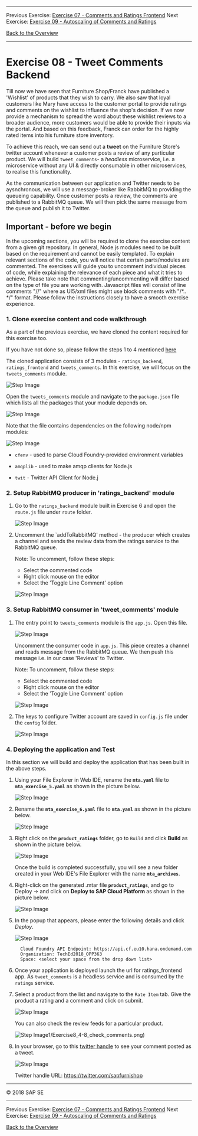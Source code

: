 - - - -
Previous Exercise: [Exercise 07 - Comments and Ratings Frontend](../Exercise-07-Comments-and-Ratings-Frontend) Next Exercise: [Exercise 09 - Autoscaling of Comments and Ratings](../Exercise-09-Autoscaling-of-Comments-and-Ratings)

[Back to the Overview](../README.md)
- - - -

# Exercise 08 - Tweet Comments Backend

Till now we have seen that Furniture Shop/Franck have published a 'Wishlist' of products that they wish to carry. We also saw that loyal customers like Mary have access to the customer portal to provide ratings and comments on the wishlist to influence the shop's decision. If we now provide a mechanism to spread the word about these wishlist reviews to a broader audience, more customers would be able to provide their inputs via the portal. And based on this feedback, Franck can order for the highly rated items into his furniture store inventory.

To achieve this reach, we can send out a **tweet** on the Furniture Store's twitter account whenever a customer posts a review of any particular product. We will build `tweet_comments`- a _headless_ microservice, i.e. a microservice without any UI & directly consumable in other microservices, to realise this functionality.

As the communication between our application and Twitter needs to be aysnchronous, we will use a message-broker like RabbitMQ to providing the queueing capability. Once customer posts a review, the comments are published to a RabbitMQ queue. We will then pick the same message from the queue and publish it to Twitter.

## Important - before we begin

In the upcoming sections, you will be required to clone the exercise content from a given git repository. In general, Node.js modules need to be built based on the requirement and cannot be easily templated. To explain relevant sections of the code, you will notice that certain parts/modules are commented. The exercises will guide you to uncomment individual pieces of code, while explaining the relevance of each piece and what it tries to achieve. Please take note that commenting/uncommenting will differ based on the type of file you are working with. Javascript files will consist of line comments "//" where as UI5/xml files might use block comments with "/*.. */" format. Please follow the instructions closely to have a smooth exercise experience.

### 1. Clone exercise content and code walkthrough

As a part of the previous exercise, we have cloned the content required for this exercise too.

If you have not done so, please follow the steps 1 to 4 mentioned [here](../Exercise4_Comments_and_Ratings_Backend/README.md#1-clone-exercise-content-and-code-walkthrough)

The cloned application consists of 3 modules - `ratings_backend`, `ratings_frontend` and `tweets_comments`. In this exercise, we will focus on the `tweets_comments` module.

![Step Image](images_1/Exercise8_1_clone_project.png)

Open the `tweets_comments` module and navigate to the `package.json` file which lists all the packages that your module depends on.

![Step Image](images_1/Exercise8_2_tweet_comments.png)

Note that the file contains dependencies on the following node/npm modules:

![Step Image](images_1/Exercise8_2_package_json.png)

 * `cfenv` - used to parse Cloud Foundry-provided environment variables

 * `amqplib` - used to make amqp clients for Node.js

 * `twit` - Twitter API Client for Node.j


### 2. Setup RabbitMQ producer in 'ratings_backend' module

1. Go to the `ratings_backend` module built in Exercise 6 and open the `route.js` file under `route` folder.

   ![Step Image](image_1/Exercise8_2-1_route_js.png)

2. Uncomment the `addToRabbitMQ' method - the producer which creates a channel and sends the review data from the ratings service to the RabbitMQ queue.

   Note: To uncomment, follow these steps:

   * Select the commented code
   * Right click mouse on the editor
   * Select the 'Toggle Line Comment' option

   ![Step Image](image_1/Exercise8_2-2_rmq_producer.png)


### 3. Setup RabbitMQ consumer in 'tweet_comments' module

1. The entry point to `tweets_comments` module is the `app.js`. Open this file.

   ![Step Image](images_1/Exercise8_3-1_tweets_comments.png)

   Uncomment the consumer code in `app.js`. This piece creates a channel and reads message from the RabbitMQ queue. We then push this message i.e. in our case 'Reviews' to Twitter.

   Note: To uncomment, follow these steps:

     * Select the commented code
     * Right click mouse on the editor
     * Select the 'Toggle Line Comment' option

   ![Step Image](images_1/Exercise8_3-2_rmq_consumer.png)


2. The keys to configure Twitter account are saved in `config.js` file under the `config` folder.

   ![Step Image](images_1/Exercise8_3-3_twitter_config.png)


### 4. Deploying the application and Test

In this section we will build and deploy the application that has been built in the above steps.

1. Using your File Explorer in Web IDE, rename the **`mta.yaml`** file to **`mta_exercise_5.yaml`** as shown in the picture below.

   ![Step Image](images/iExercise8_4-1_mta5_rename.png)

2. Rename the **`mta_exercise_6.yaml`** file to **`mta.yaml`** as shown in the picture below.

   ![Step Image](images_1/Exercise8_4-2_mta6_rename.png)

3. Right click on the **`product_ratings`** folder, go to `Build` and click **Build** as shown in the picture below.

   ![Step Image](images/Exercise8_4-3_app_build.png)

   Once the build is completed successfully, you will see a new folder created in your Web IDE's File Explorer with the name **`mta_archives`**.

4. Right-click on the generated .mtar file **`product_ratings`**, and go to Deploy &rarr; and click on **Deploy to SAP Cloud Platform** as shown in the picture below.

   ![Step Image](images_1/Exercise8_4-4_app_deploy.png)

5. In the popup that appears, please enter the following details and click _Deploy_.

   ![Step Image](images/Exercise8_4-5_cf_endpoints.png)

    ```
      Cloud Foundry API Endpoint: https://api.cf.eu10.hana.ondemand.com
      Organization: TechEd2018_OPP363
      Space: <select your space from the drop down list>
    ```

6. Once your application is deployed launch the url for ratings_frontend app. As `tweet_comments` is a headless service and is consumed by the `ratings` service.

7. Select a product from the list and navigate to the `Rate Item` tab. Give the product a rating and a comment and click on submit.

   ![Step Image](images_1/Exercise8_4-7_provide_rating.png)

   You can also check the review feeds for a particular product.

   ![Step Image](images)1/Exercise8_4-8_check_comments.png)

8. In your browser, go to this [twitter handle](https://twitter.com/sapfurnishop) to see your comment posted as a tweet.

   ![Step Image](images_1ß/Exercise8_4-9_review_tweet.png)


    Twitter handle URL: https://twitter.com/sapfurnishop

- - - -
© 2018 SAP SE
- - - -

Previous Exercise: [Exercise 07 - Comments and Ratings Frontend](../Exercise-07-Comments-and-Ratings-Frontend) Next Exercise: [Exercise 09 - Autoscaling of Comments and Ratings](../Exercise-09-Autoscaling-of-Comments-and-Ratings)

[Back to the Overview](../README.md)
